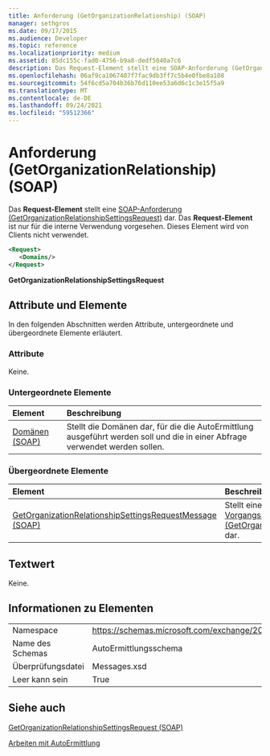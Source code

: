```yaml
---
title: Anforderung (GetOrganizationRelationship) (SOAP)
manager: sethgros
ms.date: 09/17/2015
ms.audience: Developer
ms.topic: reference
ms.localizationpriority: medium
ms.assetid: 85dc155c-fad0-4756-b9a8-dedf5040a7c6
description: Das Request-Element stellt eine SOAP-Anforderung (GetOrganizationRelationshipSettingsRequest) dar. Das Request-Element ist nur für die interne Verwendung vorgesehen. Dieses Element wird von Clients nicht verwendet.
ms.openlocfilehash: 06af9ca1067407f7fac9db3ff7c5b4e0fbe8a108
ms.sourcegitcommit: 54f6cd5a704b36b76d110ee53a6d6c1c3e15f5a9
ms.translationtype: MT
ms.contentlocale: de-DE
ms.lasthandoff: 09/24/2021
ms.locfileid: "59512366"
---
```

# <a name="request-getorganizationrelationship-soap"></a>Anforderung (GetOrganizationRelationship) (SOAP)

Das **Request-Element** stellt eine [SOAP-Anforderung (GetOrganizationRelationshipSettingsRequest)](getorganizationrelationshipsettingsrequest-soap.md) dar. Das **Request-Element** ist nur für die interne Verwendung vorgesehen. Dieses Element wird von Clients nicht verwendet. 
  
```XML
<Request>
   <Domains/>
</Request>
```

 **GetOrganizationRelationshipSettingsRequest**
## <a name="attributes-and-elements"></a>Attribute und Elemente

In den folgenden Abschnitten werden Attribute, untergeordnete und übergeordnete Elemente erläutert.
  
### <a name="attributes"></a>Attribute

Keine.
  
### <a name="child-elements"></a>Untergeordnete Elemente

|**Element**|**Beschreibung**|
|:-----|:-----|
|[Domänen (SOAP)](domains-soap.md) <br/> |Stellt die Domänen dar, für die die AutoErmittlung ausgeführt werden soll und die in einer Abfrage verwendet werden sollen.  <br/> |
   
### <a name="parent-elements"></a>Übergeordnete Elemente

|**Element**|**Beschreibung**|
|:-----|:-----|
|[GetOrganizationRelationshipSettingsRequestMessage (SOAP)](getorganizationrelationshipsettingsrequestmessage-soap.md) <br/> |Stellt eine [SOAP-Vorgangsanforderung (GetOrganizationRelationshipSettings)](getorganizationrelationshipsettings-operation-soap.md) dar.  <br/> |
   
## <a name="text-value"></a>Textwert

Keine.
  
## <a name="element-information"></a>Informationen zu Elementen

|||
|:-----|:-----|
|Namespace  <br/> |https://schemas.microsoft.com/exchange/2010/Autodiscover  <br/> |
|Name des Schemas  <br/> |AutoErmittlungsschema  <br/> |
|Überprüfungsdatei  <br/> |Messages.xsd  <br/> |
|Leer kann sein  <br/> |True  <br/> |
   
## <a name="see-also"></a>Siehe auch



[GetOrganizationRelationshipSettingsRequest (SOAP)](getorganizationrelationshipsettingsrequest-soap.md)


[Arbeiten mit AutoErmittlung](https://msdn.microsoft.com/library/39726b67-2eb2-451b-9307-cfd0b518b55c%28Office.15%29.aspx)

